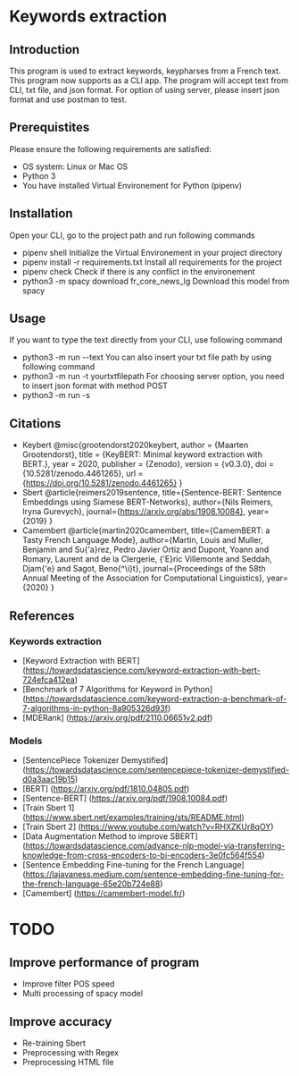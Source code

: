# Keywords extraction

## Introduction
This program is used to extract keywords, keypharses from a French text.
This program now supports as a CLI app.
The program will accept text from CLI, txt file, and json format.
For option of using server, please insert json format and use postman to test.

## Prerequistites
Please ensure the following requirements are satisfied:
* OS system: Linux or Mac OS
* Python 3
* You have installed Virtual Environement for Python (pipenv)

## Installation
Open your CLI, go to the project path and run following commands
* pipenv shell
Initialize the Virtual Environement in your project directory
* pipenv install -r requirements.txt
Install all requirements for the project
* pipenv check
Check if there is any conflict in the environement
* python3 -m spacy download fr_core_news_lg
Download this model from spacy

## Usage
If you want to type the text directly from your CLI, use following command
* python3 -m run --text
You can also insert your txt file path by using following command
* python3 -m run -t yourtxtfilepath
For choosing server option, you need to insert json format with method POST
* python3 -m run -s

## Citations
* Keybert
@misc{grootendorst2020keybert,
  author       = {Maarten Grootendorst},
  title        = {KeyBERT: Minimal keyword extraction with BERT.},
  year         = 2020,
  publisher    = {Zenodo},
  version      = {v0.3.0},
  doi          = {10.5281/zenodo.4461265},
  url          = {https://doi.org/10.5281/zenodo.4461265}
}
* Sbert
@article{reimers2019sentence,
   title={Sentence-BERT: Sentence Embeddings using Siamese BERT-Networks},
   author={Nils Reimers, Iryna Gurevych},
   journal={https://arxiv.org/abs/1908.10084},
   year={2019}
}
* Camembert
@article{martin2020camembert,
   title={CamemBERT: a Tasty French Language Mode},
   author={Martin, Louis and Muller, Benjamin and Su{\'a}rez, Pedro Javier Ortiz and Dupont, Yoann and Romary, Laurent and de la Clergerie, {\'E}ric Villemonte and Seddah, Djam{\'e} and Sagot, Beno{\^\i}t},
   journal={Proceedings of the 58th Annual Meeting of the Association for Computational Linguistics},
   year={2020}
}

## References 
### Keywords extraction
* [Keyword Extraction with BERT] (https://towardsdatascience.com/keyword-extraction-with-bert-724efca412ea)
* [Benchmark of 7 Algorithms for Keyword in Python] (https://towardsdatascience.com/keyword-extraction-a-benchmark-of-7-algorithms-in-python-8a905326d93f)
* [MDERank] (https://arxiv.org/pdf/2110.06651v2.pdf)

### Models
* [SentencePiece Tokenizer Demystified] (https://towardsdatascience.com/sentencepiece-tokenizer-demystified-d0a3aac19b15)
* [BERT] (https://arxiv.org/pdf/1810.04805.pdf)
* [Sentence-BERT] (https://arxiv.org/pdf/1908.10084.pdf)
* [Train Sbert 1] (https://www.sbert.net/examples/training/sts/README.html)
* [Train Sbert 2] (https://www.youtube.com/watch?v=RHXZKUr8qOY)
* [Data Augmentation Method to improve SBERT] (https://towardsdatascience.com/advance-nlp-model-via-transferring-knowledge-from-cross-encoders-to-bi-encoders-3e0fc564f554)
* [Sentence Embedding Fine-tuning for the French Language] (https://lajavaness.medium.com/sentence-embedding-fine-tuning-for-the-french-language-65e20b724e88)
* [Camembert] (https://camembert-model.fr/)

# TODO
## Improve performance of program
* Improve filter POS speed
* Multi processing of spacy model
## Improve accuracy
* Re-training Sbert
* Preprocessing with Regex
* Preprocessing HTML file
